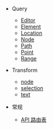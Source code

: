 - Query
  - [ Editor ](./slate/query/Editor.md)
  - [ Element ](./slate/query/Element.md)
  - [ Location ](./slate/query/Location.md)
  - [ Node ](./slate/query/Node.md)
  - [ Path ](./slate/query/Path.md)
  - [ Point ](./slate/query/Point.md)
  - [ Range ](./slate/query/Range.md)
- Transform
  - [ node ](./slate/transform/node.md)
  - [ selection ](./slate/transform/selection.md)
  - [ text ](./slate/transform/text.md)

- 常规
  - [ API 路由表 ](/api.md)
